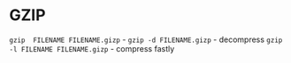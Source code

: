 # GZIP

`gzip  FILENAME FILENAME.gizp` - 
`gzip -d FILENAME.gizp` - decompress
`gzip -l FILENAME FILENAME.gizp` - compress fastly
